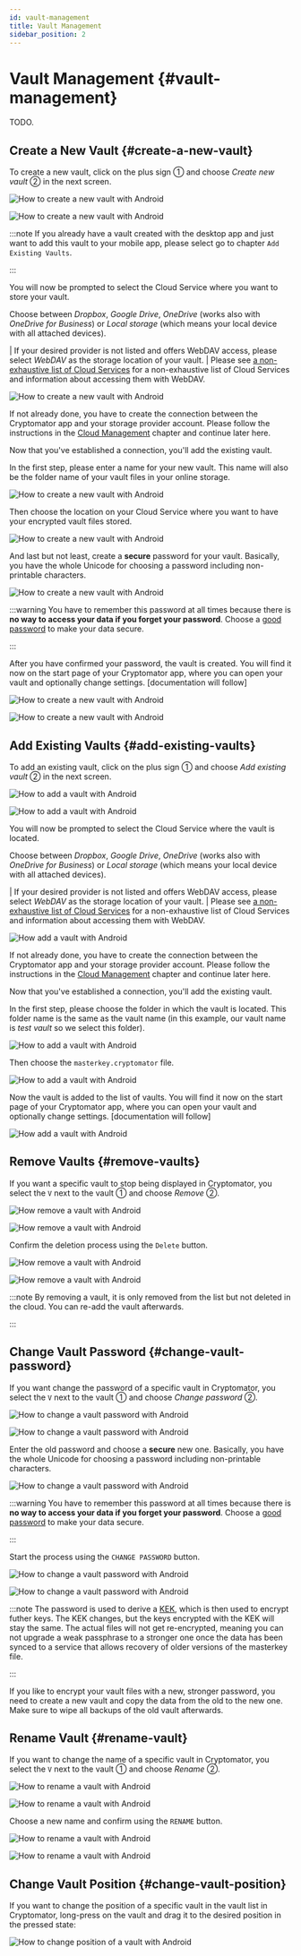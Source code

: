 ```yaml
---
id: vault-management
title: Vault Management
sidebar_position: 2
---
```


# Vault Management {#vault-management}

TODO.

## Create a New Vault {#create-a-new-vault}

To create a new vault, click on the plus sign ① and choose *Create new vault* ② in the next screen.

![How to create a new vault with Android](/img/android/create-new-vault-0-start.png)

![How to create a new vault with Android](/img/android/create-new-vault-1-select-new-existing.png)

:::note
If you already have a vault created with the desktop app and just want to add this vault to your mobile app, please select go to chapter `Add Existing Vaults`.

:::

You will now be prompted to select the Cloud Service where you want to store your vault.

Choose between *Dropbox*, *Google Drive*, *OneDrive* (works also with *OneDrive for Business*) or *Local storage* (which means your local device with all attached devices).

| If your desired provider is not listed and offers WebDAV access, please select *WebDAV* as the storage location of your vault.
| Please see [a non-exhaustive list of Cloud Services](/docs/misc/supported-cloud-services.md#cloud-services-with-webdav-support) for a non-exhaustive list of Cloud Services
  and information about accessing them with WebDAV.

![How to create a new vault with Android](/img/android/create-new-vault-2-select-provider.png)

If not already done, you have to create the connection between the Cryptomator app and your storage provider account. Please follow the instructions in the [Cloud Management](cloud-management.md) chapter and continue later here.

Now that you've established a connection, you'll add the existing vault.

In the first step, please enter a name for your new vault.
This name will also be the folder name of your vault files in your online storage.

![How to create a new vault with Android](/img/android/create-new-vault-5-name-vault.png)

Then choose the location on your Cloud Service where you want to have your encrypted vault files stored.

![How to create a new vault with Android](/img/android/create-new-vault-6-select-path.png)

And last but not least, create a **secure** password for your vault.
Basically, you have the whole Unicode for choosing a password including non-printable characters.

![How to create a new vault with Android](/img/android/create-new-vault-7-set-password.png)

:::warning
You have to remember this password at all times because there is **no way to access your data if you forget your password**.
Choose a [good password](/docs/security/best-practices.md#good-passwords) to make your data secure.

:::

After you have confirmed your password, the vault is created.
You will find it now on the start page of your Cryptomator app, where you can open your vault and optionally change settings. [documentation will follow]

![How to create a new vault with Android](/img/android/create-new-vault-8-creating-vault.png)

![How to create a new vault with Android](/img/android/create-new-vault-9-finish.png)

## Add Existing Vaults {#add-existing-vaults}

To add an existing vault, click on the plus sign ① and choose *Add existing vault* ② in the next screen.

![How to add a vault with Android](/img/android/add-existing-vault-0-start.png)

![How to add a vault with Android](/img/android/add-existing-vault-1-select-add-existing-vault.png)

You will now be prompted to select the Cloud Service where the vault is located.

Choose between *Dropbox*, *Google Drive*, *OneDrive* (works also with *OneDrive for Business*) or *Local storage* (which means your local device with all attached devices).

| If your desired provider is not listed and offers WebDAV access, please select *WebDAV* as the storage location of your vault.
| Please see [a non-exhaustive list of Cloud Services](/docs/misc/supported-cloud-services.md#cloud-services-with-webdav-support) for a non-exhaustive list of Cloud Services
  and information about accessing them with WebDAV.

![How add a vault with Android](/img/android/add-existing-vault-2-select-provider.png)

If not already done, you have to create the connection between the Cryptomator app and your storage provider account. Please follow the instructions in the [Cloud Management](cloud-management.md) chapter and continue later here.

Now that you've established a connection, you'll add the existing vault.

In the first step, please choose the folder in which the vault is located.
This folder name is the same as the vault name (in this example, our vault name is *test vault* so we select this folder).

![How to add a vault with Android](/img/android/add-existing-vault-5-choose-folder.png)

Then choose the `masterkey.cryptomator` file.

![How to add a vault with Android](/img/android/add-existing-vault-6-choose-file.png)

Now the vault is added to the list of vaults.
You will find it now on the start page of your Cryptomator app, where you can open your vault and optionally change settings. [documentation will follow]

![How add a vault with Android](/img/android/add-existing-vault-8-finish.png)

## Remove Vaults {#remove-vaults}

If you want a specific vault to stop being displayed in Cryptomator, you select the `V` next to the vault ① and choose *Remove* ②.

![How remove a vault with Android](/img/android/remove-vault-0-start.png)

![How remove a vault with Android](/img/android/remove-vault-1-select-remove-vault.png)

Confirm the deletion process using the `Delete` button.

![How remove a vault with Android](/img/android/remove-vault-2-confirmation.png)

![How remove a vault with Android](/img/android/remove-vault-3-finish.png)

:::note
By removing a vault, it is only removed from the list but not deleted in the cloud.
You can re-add the vault afterwards.

:::

## Change Vault Password {#change-vault-password}

If you want change the password of a specific vault in Cryptomator, you select the `V` next to the vault ① and choose *Change password* ②.

![How to change a vault password with Android](/img/android/change-password-vault-0-start.png)

![How to change a vault password with Android](/img/android/change-password-vault-1-select-change-pw.png)

Enter the old password and choose a **secure** new one.
Basically, you have the whole Unicode for choosing a password including non-printable characters.

![How to change a vault password with Android](/img/android/change-password-vault-2-change-password.png)

:::warning
You have to remember this password at all times because there is **no way to access your data if you forget your password**.
Choose a [good password](/docs/security/best-practices.md#good-passwords) to make your data secure.

:::

Start the process using the `CHANGE PASSWORD` button.

![How to change a vault password with Android](/img/android/change-password-vault-3-changing-pw.png)

![How to change a vault password with Android](/img/android/change-password-vault-4-finish.png)

:::note
The password is used to derive a [KEK](https://en.wikipedia.org/wiki/Glossary_of_cryptographic_keys), which is then used to encrypt futher keys.
The KEK changes, but the keys encrypted with the KEK will stay the same.
The actual files will not get re-encrypted, meaning you can not upgrade a weak passphrase to a stronger one once the data has been synced to a service that allows recovery of older versions of the masterkey file.

:::

If you like to encrypt your vault files with a new, stronger password, you need to create a new vault and copy the data from the old to the new one. Make sure to wipe all backups of the old vault afterwards.

## Rename Vault {#rename-vault}

If you want to change the name of a specific vault in Cryptomator, you select the `V` next to the vault ① and choose *Rename* ②.

![How to rename a vault with Android](/img/android/rename-vault-0-start.png)

![How to rename a vault with Android](/img/android/rename-vault-1-select-rename.png)

Choose a new name and confirm using the `RENAME` button.

![How to rename a vault with Android](/img/android/rename-vault-3-renaming.png)

![How to rename a vault with Android](/img/android/rename-vault-4-finish.png)

## Change Vault Position {#change-vault-position}

If you want to change the position of a specific vault in the vault list in Cryptomator, long-press on the vault and drag it to the desired position in the pressed state:

![How to change position of a vault with Android](/img/android/change-vault-positon.gif)
